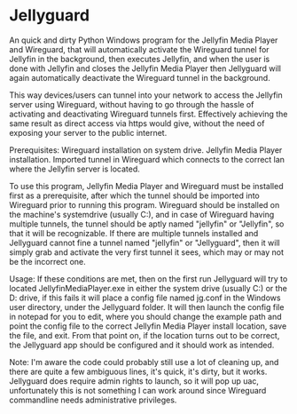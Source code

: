 # Jellyguard
An quick and dirty Python Windows program for the Jellyfin Media Player and Wireguard, that will automatically activate the Wireguard tunnel for Jellyfin in the background, then executes Jellyfin, and when the user is done with Jellyfin and closes the Jellyfin Media Player then Jellyguard will again automatically deactivate the Wireguard tunnel in the background.

This way devices/users can tunnel into your network to access the Jellyfin server using Wireguard, without having to go through the hassle of activating and deactivating Wireguard tunnels first.
Effectively achieving the same result as direct access via https would give, without the need of exposing your server to the public internet.


Prerequisites:
Wireguard installation on system drive.
Jellyfin Media Player installation.
Imported tunnel in Wireguard which connects to the correct lan where the Jellyfin server is located.

To use this program, Jellyfin Media Player and Wireguard must be installed first as a prerequisite, after which the tunnel should be imported into Wireguard prior to running this program.
Wireguard should be installed on the machine's systemdrive (usually C:), and in case of Wireguard having multiple tunnels, the tunnel should be aptly named "jellyfin" or "Jellyfin", so that it will be recognizable.
If there are multiple tunnels installed and Jellyguard cannot fine a tunnel named "jellyfin" or "Jellyguard", then it will simply grab and activate the very first tunnel it sees, which may or may not be the incorrect one.


Usage:
If these conditions are met, then on the first run Jellyguard will try to located JellyfinMediaPlayer.exe in either the system drive (usually C:) or the D: drive, if this fails it will place a config file named jg.conf in the Windows user directory, under the Jellyguard folder.
It will then launch the config file in notepad for you to edit, where you should change the example path and point the config file to the correct Jellyfin Media Player install location, save the file, and exit.
From that point on, if the location turns out to be correct, the Jellyguard app should be configured and it should work as intended.


Note:
I'm aware the code could probably still use a lot of cleaning up, and there are quite a few ambiguous lines, it's quick, it's dirty, but it works.
Jellyguard does require admin rights to launch, so it will pop up uac, unfortunately this is not something I can work around since Wireguard commandline needs administrative privileges.
